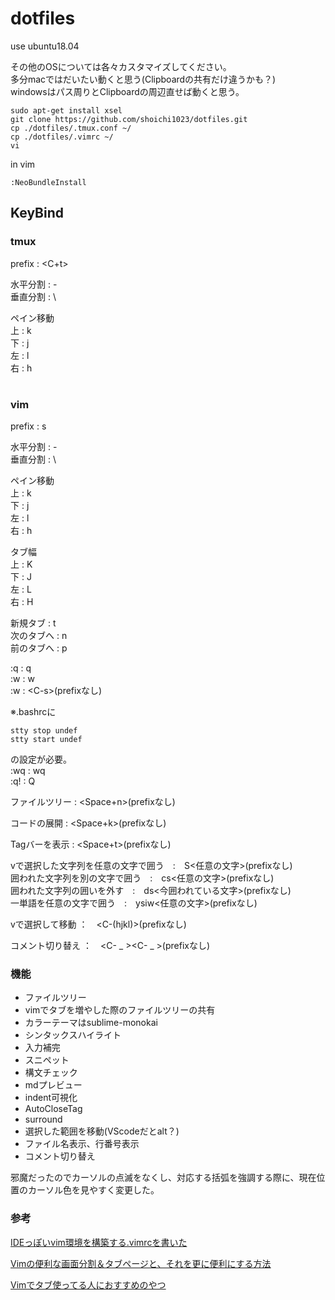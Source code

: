 # dotfiles

use ubuntu18.04

その他のOSについては各々カスタマイズしてください。  
多分macではだいたい動くと思う(Clipboardの共有だけ違うかも？)  
windowsはパス周りとClipboardの周辺直せば動くと思う。  

```
sudo apt-get install xsel
git clone https://github.com/shoichi1023/dotfiles.git
cp ./dotfiles/.tmux.conf ~/
cp ./dotfiles/.vimrc ~/
vi
```

in vim

```
:NeoBundleInstall
```

## KeyBind
### tmux

prefix : <C+t>  

水平分割 : -  
垂直分割 : \  

ペイン移動  
上 : k  
下 : j  
左 : l  
右 : h  

#
### vim

prefix : s  

水平分割 : -  
垂直分割 : \  

ペイン移動  
上 : k  
下 : j  
左 : l  
右 : h  

タブ幅  
上 : K  
下 : J  
左 : L  
右 : H  

新規タブ : t  
次のタブへ : n  
前のタブへ : p  

:q : q  
:w : w  
:w : \<C-s\>(prefixなし)  

※.bashrcに

```
stty stop undef
stty start undef
```
の設定が必要。  
:wq : wq  
:q! : Q  

ファイルツリー : <Space+n>(prefixなし)  

コードの展開 : <Space+k>(prefixなし)  

Tagバーを表示 : <Space+t>(prefixなし)   

vで選択した文字列を任意の文字で囲う　:　S<任意の文字>(prefixなし)  
囲われた文字列を別の文字で囲う　:　cs<任意の文字>(prefixなし)  
囲われた文字列の囲いを外す　:　ds<今囲われている文字>(prefixなし)  
一単語を任意の文字で囲う　:　ysiw<任意の文字>(prefixなし)  

vで選択して移動 ：　\<C-(hjkl)>(prefixなし)

コメント切り替え ：　\<C- _ >\<C- _ >(prefixなし)

### 機能

 - ファイルツリー
 - vimでタブを増やした際のファイルツリーの共有
 - カラーテーマはsublime-monokai
 - シンタックスハイライト
 - 入力補完
 - スニペット
 - 構文チェック
 - mdプレビュー
 - indent可視化
 - AutoCloseTag
 - surround
 - 選択した範囲を移動(VScodeだとalt？)
 - ファイル名表示、行番号表示
 - コメント切り替え

 邪魔だったのでカーソルの点滅をなくし、対応する括弧を強調する際に、現在位置のカーソル色を見やすく変更した。
 
### 参考
 [IDEっぽいvim環境を構築する.vimrcを書いた](https://qiita.com/ysm001/items/8ae97cfdaae3f5fe79f4)
 
 [Vimの便利な画面分割＆タブページと、それを更に便利にする方法](https://qiita.com/tekkoc/items/98adcadfa4bdc8b5a6ca)
 
 [Vimでタブ使ってる人におすすめのやつ](https://qiita.com/yaginuuu/items/d0a8d045035ab251c96c)
 
 
 

